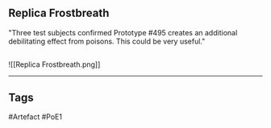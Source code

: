 ## Replica Frostbreath
"Three test subjects confirmed Prototype #495 creates an additional
debilitating effect from poisons. This could be very useful."
##
![[Replica Frostbreath.png]]

---
## Tags
#Artefact
#PoE1